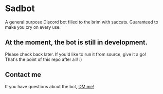 # Sadbot
A general purpose Discord bot filled to the brim with sadcats. Guaranteed to make you cry on every use.
## At the moment, the bot is still in development.
Please check back later. If you'd like to run it from source, give it a go! That's the point of this repo after all! :)
## Contact me
If you have questions about the bot, [DM me!](https://discordapp.com/users/580941857530576898)